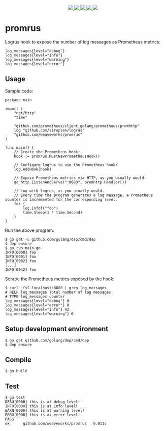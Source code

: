 <p align="center">
	<a href="https://github.com/weaveworks/promrus/releases/latest">
		<img src="https://img.shields.io/github/release/weaveworks/promrus.svg"/>
	</a>
	<a href="https://travis-ci.org/weaveworks/promrus">
		<img src="https://img.shields.io/travis/weaveworks/promrus.svg"/>
	</a>
	<a href="https://coveralls.io/github/weaveworks/promrus?branch=master">
		<img src="https://img.shields.io/coveralls/weaveworks/promrus.svg"/>
	</a>
	<a href="https://goreportcard.com/report/github.com/weaveworks/promrus">
		<img src="https://goreportcard.com/badge/github.com/weaveworks/promrus"/>
	</a>
	<a href="LICENSE">
		<img src="https://img.shields.io/badge/license-Apache%202.0-blue.svg"/>
	</a>
</p>

# promrus
Logrus hook to expose the number of log messages as Prometheus metrics:
```
log_messages{level="debug"}
log_messages{level="info"}
log_messages{level="warning"}
log_messages{level="error"}
```

## Usage

Sample code:
```
package main

import (
	"net/http"
	"time"

	"github.com/prometheus/client_golang/prometheus/promhttp"
	log "github.com/sirupsen/logrus"
	"github.com/weaveworks/promrus"
)

func main() {
	// Create the Prometheus hook:
	hook := promrus.MustNewPrometheusHook()

	// Configure logrus to use the Prometheus hook:
	log.AddHook(hook)

	// Expose Prometheus metrics via HTTP, as you usually would:
	go http.ListenAndServe(":8080", promhttp.Handler())

	// Log with logrus, as you usually would.
	// Every time the program generates a log message, a Prometheus counter is incremented for the corresponding level.
	for {
		log.Infof("foo")
		time.Sleep(1 * time.Second)
	}
}
```

Run the above program:
```
$ go get -u github.com/golang/dep/cmd/dep
$ dep ensure
$ go run main.go
INFO[0000] foo
INFO[0001] foo
INFO[0002] foo
[...]
INFO[0042] foo
```

Scrape the Prometheus metrics exposed by the hook:
```
$ curl -fsS localhost:8080 | grep log_messages
# HELP log_messages Total number of log messages.
# TYPE log_messages counter
log_messages{level="debug"} 0
log_messages{level="error"} 0
log_messages{level="info"} 42
log_messages{level="warning"} 0
```

## Setup development environment
```
$ go get github.com/golang/dep/cmd/dep
$ dep ensure
```

## Compile
```
$ go build
```

## Test
```
$ go test
DEBU[0000] this is at debug level!
INFO[0000] this is at info level!
WARN[0000] this is at warning level!
ERRO[0000] this is at error level!
PASS
ok  	github.com/weaveworks/promrus	0.011s
```
